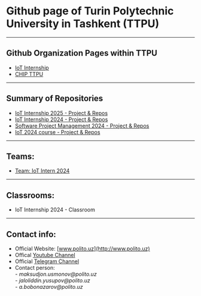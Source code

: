 # Github page of Turin Polytechnic University in Tashkent (TTPU)

---------------------------------------------------------------------------------------
## Github Organization Pages within TTPU

- [IoT Internship](https://github.com/IoT-Internship-TTPU)
- [CHIP TTPU](https://github.com/chipsttpu)

---------------------------------------------------------------------------------------
## Summary of Repositories

- [IoT Internship 2025 - Project & Repos](https://github.com/IoT-Internship-TTPU/IoTintern2025_PROJECTS)
- [IoT Internship 2024 - Project & Repos](https://github.com/IoT-Internship-TTPU/IoTintern2024_PROJECTS)
- [Software Project Management 2024 - Project & Repos](https://github.com/ttpu/spm2024_final_projects)
- [IoT 2024 course - Project & Repos](https://github.com/ttpu/iot24_finalprojects)

---------------------------------------------------------------------------------------
## Teams:

- [Team: IoT Intern 2024](https://github.com/orgs/ttpu/teams/iot-intern-2024/repositories)
---------------------------------------------------------------------------------------
## Classrooms:

- IoT Internship 2024 - Classroom

---------------------------------------------------------------------------------------
## Contact info:
- Official Website: [www.polito.uz](http://www.polito.uz)
- Offical [Youtube Channel](https://www.youtube.com/@TurinPolytechnicUniversity)
- Official [Telegram Channel](https://t.me/polito_uz)
- Contact person:\
              - _maksudjon.usmonov@polito.uz_\
              - _jaloliddin.yusupov@polito.uz_\
              - _a.bobonazarov@polito.uz_
